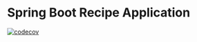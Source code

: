 # Spring Boot Recipe Application

[![codecov](https://codecov.io/gh/fedorovsf/spring5-recipe-app/branch/master/graph/badge.svg)](https://codecov.io/gh/fedorovsf/spring5-recipe-app)
